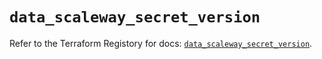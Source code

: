 # `data_scaleway_secret_version`

Refer to the Terraform Registory for docs: [`data_scaleway_secret_version`](https://www.terraform.io/docs/providers/scaleway/d/secret_version).

